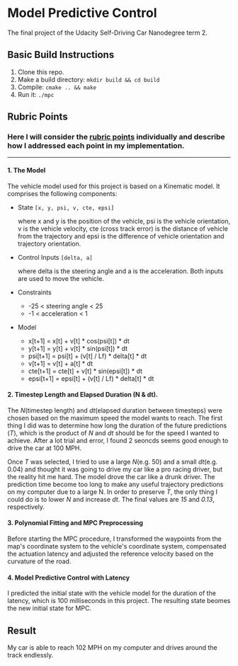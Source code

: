 # Model Predictive Control
The final project of the Udacity Self-Driving Car Nanodegree term 2.

## Basic Build Instructions

1. Clone this repo.
2. Make a build directory: `mkdir build && cd build`
3. Compile: `cmake .. && make`
4. Run it: `./mpc` 

## Rubric Points
### Here I will consider the [rubric points](https://review.udacity.com/#!/rubrics/896/view) individually and describe how I addressed each point in my implementation.  

---

#### 1. The Model
The vehicle model used for this project is based on a Kinematic model. It comprises the following components:
- State
`[x, y, psi, v, cte, epsi]` 

  where x and y is the position of the vehicle, psi is the vehicle orientation, v is the vehicle velocity, cte (cross track error) is the distance of vehicle from the trajectory and epsi is the difference of vehicle orientation and trajectory orientation.

- Control Inputs
`[delta, a]`

  where delta is the steering angle and a is the acceleration. Both inputs are used to move the vehicle.

- Constraints
  - -25 < steering angle < 25
  - -1 < acceleration < 1

- Model
  - x[t+1] = x[t] + v[t] * cos(psi[t]) * dt
  - y[t+1] = y[t] + v[t] * sin(psi[t]) * dt
  - psi[t+1] = psi[t] + (v[t] / Lf) * delta[t] * dt
  - v[t+1] = v[t] + a[t] * dt
  - cte[t+1] = cte[t] + v[t] * sin(epsi[t]) * dt
  - epsi[t+1] = epsi[t] + (v[t] / Lf) * delta[t] * dt

#### 2. Timestep Length and Elapsed Duration (N & dt).
The *N*(timestep length) and *dt*(elapsed duration between timesteps) were chosen based on the maximum speed the model wants to reach. The first thing I did was to determine how long the duration of the future predictions (*T*), which is the product of *N* and *dt* should be for the speed I wanted to achieve. After a lot trial and error, I found 2 seoncds seems good enough to drive the car at 100 MPH. 

Once *T* was selected, I tried to use a large *N*(e.g. 50) and a small *dt*(e.g. 0.04) and thought it was going to drive my car like a pro racing driver, but the reality hit me hard. The model drove the car like a drunk driver. The prediction time become too long to make any useful trajectory predictions on my computer due to a large N. In order to preserve *T*, the only thing I could do is to lower *N* and increase *dt*. The final values are *15* and *0.13*, respectively.    

#### 3. Polynomial Fitting and MPC Preprocessing
Before starting the MPC procedure, I transformed the waypoints from the map's coordinate system to the vehicle's coordinate system, compensated the actuation latency and adjusted the reference velocity based on the curvature of the road.

#### 4. Model Predictive Control with Latency
I predicted the initial state with the vehicle model for the duration of the latency, which is 100 milliseconds in this project. The resulting state beomes the new initial state for MPC.

## Result
My car is able to reach 102 MPH on my computer and drives around the track endlessly.
